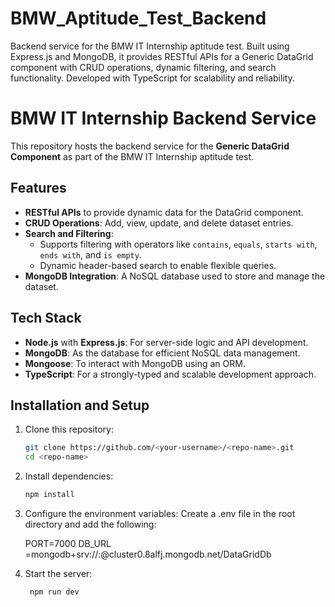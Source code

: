 # BMW_Aptitude_Test_Backend
Backend service for the BMW IT Internship aptitude test. Built using Express.js and MongoDB, it provides RESTful APIs for a Generic DataGrid component with CRUD operations, dynamic filtering, and search functionality. Developed with TypeScript for scalability and reliability.

# BMW IT Internship Backend Service

This repository hosts the backend service for the **Generic DataGrid Component** as part of the BMW IT Internship aptitude test.

## Features

- **RESTful APIs** to provide dynamic data for the DataGrid component.
- **CRUD Operations**: Add, view, update, and delete dataset entries.
- **Search and Filtering**:
  - Supports filtering with operators like `contains`, `equals`, `starts with`, `ends with`, and `is empty`.
  - Dynamic header-based search to enable flexible queries.
- **MongoDB Integration**: A NoSQL database used to store and manage the dataset.

## Tech Stack

- **Node.js** with **Express.js**: For server-side logic and API development.
- **MongoDB**: As the database for efficient NoSQL data management.
- **Mongoose**: To interact with MongoDB using an ORM.
- **TypeScript**: For a strongly-typed and scalable development approach.

## Installation and Setup

1. Clone this repository:
   ```bash
   git clone https://github.com/<your-username>/<repo-name>.git
   cd <repo-name>

2. Install dependencies:
   ```bash
   npm install

3. Configure the environment variables:
   Create a .env file in the root directory and add the following:

   PORT=7000
   DB_URL =mongodb+srv://<username>:<password>@cluster0.8alfj.mongodb.net/DataGridDb

4. Start the server:
   ```bash
    npm run dev
